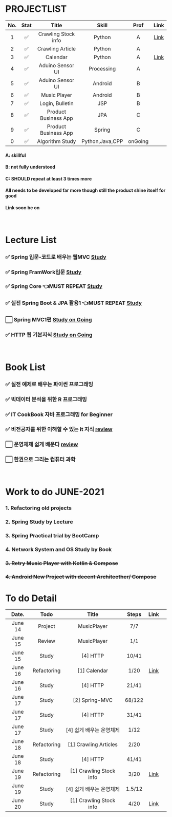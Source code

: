 # PROJECTLIST
|No.|Stat|Title|Skill|Prof|Link|
|:---:|:---:|:---:|:---:|:---:|:---:|
|1| :white_check_mark:| Crawling Stock info| Python | A|[Link](https://github.com/minchjung/StockCrawling)|
|2| :white_check_mark:| Crawling Article| Python | A ||
|3| :white_check_mark:| Calendar| Python | A |[Link](https://github.com/minchjung/Calendar)|
|4| :white_check_mark:| Aduino Sensor UI| Processing | A ||
|5| :white_check_mark:| Aduino Sensor UI| Android | B ||
|6| :white_check_mark:| Music Player| Android | B ||
|7| :white_check_mark:| Login, Bulletin| JSP | B ||
|8| :white_check_mark:| Product Business App| JPA | C ||
|9| :white_check_mark:| Product Business App| Spring | C ||
|0| :white_check_mark:| Algorithm Study| Python,Java,CPP | onGoing ||

#### A: skillful
#### B: not fully understood
#### C: SHOULD repeat at least 3 times more 
#### All needs to be developed far more though still the product shine itself for good 
#### Link soon be on


</br>  

# Lecture List
### :white_check_mark: Spring 입문-코드로 배우는 웹MVC [Study]((https://github.com/minchjung/termsStudy/edit/main/README.md))
### :white_check_mark: Spring FramWork입문 [Study]((https://github.com/minchjung/termsStudy/edit/main/README.md))
### :white_check_mark: Spring Core :point_left:MUST REPEAT [Study]((https://github.com/minchjung/termsStudy/edit/main/README.md))
### :white_check_mark: 실전 Spring Boot & JPA 활용1 :point_left:MUST REPEAT [Study]((https://github.com/minchjung/termsStudy/edit/main/README.md))
### :white_large_square: Spring MVC1편  [Study on Going]((https://github.com/minchjung/termsStudy/edit/main/README.md))
### :white_check_mark: HTTP 웹 기본지식 [Study on Going](https://github.com/minchjung/termsStudy/edit/main/README.md)
</br>  

# Book List 
### :white_check_mark: 실전 예제로 배우는 파이썬 프로그래밍 
### :white_check_mark: 빅데이터 분석을 위한 R 프로그래밍 
### :white_check_mark: IT CookBook 자바 프로그래밍 for Beginner 
### :white_check_mark: 비전공자를 위한 이해할 수 있는 it 지식  [review](https://github.com/minchjung/termsStudy)    
### :white_large_square: 운영체제 쉽게 배운다 [review](https://github.com/minchjung/termsStudy)  
### :white_large_square: 한권으로 그리는 컴퓨터 과학 
</br>  

# Work to do JUNE-2021
### 1. Refactoring old projects 
### 2. Spring Study by Lecture 
### 3. Spring Practical trial by BootCamp
### 4. Network System and OS Study by Book
### ~~3. Retry Music Player with Kotlin & Compose~~  
### ~~4. Android New Project with decent Architecther/ Compose~~   

# To do Detail 
|Date.|Todo|Title|Steps|Link||
|:---:|:---:|:---:|:---:|:---:|:---:|
|June 14| Project|MusicPlayer| 7/7||
|June 15| Review|MusicPlayer| 1/1 ||
|June 15| Study|[4] HTTP| 10/41 ||
|June 16| Refactoring|[1] Calendar| 1/20 |[Link](https://github.com/minchjung/Calendar)|
|June 16| Study|[4] HTTP| 21/41 ||
|June 17| Study|[2] Spring-MVC| 68/122||
|June 17| Study|[4] HTTP| 31/41 ||
|June 17| Study|[4] 쉽게 배우는 운영체제| 1/12 ||
|June 18| Refactoring|[1] Crawling Articles| 2/20||
|June 18| Study|[4] HTTP| 41/41 ||
|June 19| Refactoring|[1] Crawling Stock info | 3/20|[Link](https://github.com/minchjung/StockCrawling)|
|June 19| Study|[4] 쉽게 배우는 운영체제| 1.5/12 ||
|June 20| Study|[1] Crawling Stock info | 4/20|[Link](https://github.com/minchjung/StockCrawling)|

